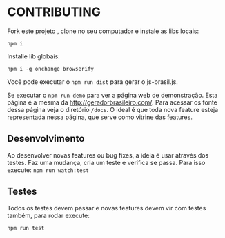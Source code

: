 # CONTRIBUTING

Fork este projeto , clone no seu computador e instale as libs locais:

`npm i`

Installe lib globais:

 `npm i -g onchange browserify`
 
 Você pode executar o `npm run dist` para gerar o js-brasil.js.
 
 Se executar o `npm run demo` para ver a página web de demonstração.
 Esta página é a mesma da http://geradorbrasileiro.com/.
 Para acessar os fonte dessa página veja o diretório `/docs`. O ideal é que toda nova feature esteja representada nessa página, que serve como vitrine das features.
 
 ## Desenvolvimento

 Ao desenvolver novas features ou bug fixes, a ideia é usar através dos testes. 
 Faz uma mudança, cria um teste e verifica se passa. Para isso execute:
 `npm run watch:test`
 
 ## Testes
 
 Todos os testes devem passar e novas features devem vir com testes também, para rodar execute:
 
 `npm run test`
